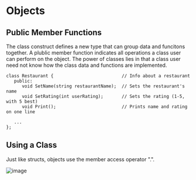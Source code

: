 # Objects

## Public Member Functions

The class construct defines a new type that can group data and funcitons together. A plublic member function indicates all operations a class user can perform on the object.
The power of classes lies in that a class user need not know how the class data and functions are implemented. 

```
class Restaurant {                          // Info about a restaurant   
   public:                                          
      void SetName(string restaurantName);  // Sets the restaurant's name              
      void SetRating(int userRating);       // Sets the rating (1-5, with 5 best)      
      void Print();                         // Prints name and rating on one line   

   ...
};
```

## Using a Class

Just like structs, objects use the member access operator ".".

![image](https://github.com/ahenrie/CPP/assets/103060170/4006f578-3ed7-463b-9ace-535eddff208a)
